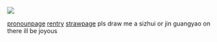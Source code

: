 ![](https://komarev.com/ghpvc/?username=bunny-sizhui&color=lightgrey&style=plastic&abbreviated=true&base=130)


[pronounpage](https://en.pronouns.page/@darling-mika) [rentry](https://rentry.co/bIkforestcookie) [strawpage](https://jirailing.straw.page) pls draw me a sizhui or jin guangyao on there ill be joyous

